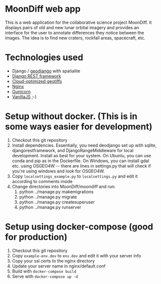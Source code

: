 # MoonDiff web app
This is a web application for the collaborative science project MoonDiff. It displays pairs of old and new lunar orbital
imagery and provides an interface for the user to annotate differences they notice between the images. The idea is to
find new craters, rockfall areas, spacecraft, etc.

# Technologies used
 - Django / [geodjango](https://docs.djangoproject.com/en/4.1/ref/contrib/gis/) with spatialite
 - [Django REST framework](https://www.django-rest-framework.org/)
 - [Cloud-optimized geotiffs](https://www.cogeo.org/)
 - [Nginx](https://www.nginx.com/)
 - [Gunicorn](https://gunicorn.org/)
 - [VanillaJS](http://vanilla-js.com/) ;-)

# Setup without docker. (This is in some ways easier for development)
1. Checkout this git repository
1. Install dependencies. Essentially, you need deodjango set up with sqlite, djangorestframework, and DjangoRangeMiddleware for local development. Install as best for your system. On Ubuntu, you can use conda and pip as in the Dockerfile. On Windows, you can install gdal etc. using OSGEO4W -- there are lines in settings.py that will check if you're using windows and look for OSGEO4W.
1. Copy `localsettings_example.py` to `localsettings.py` and edit it according to comments inside
1. Change directories into MoonDiff/moondiff and run: 
   1. python ../manage.py makemigrations
   1. python ../manage.py migrate
   1. python ../manage.py createsuperuser
   1. python ../manage.py runserver


# Setup using docker-compose (good for production)
 1. Checkout this git repository
 1. Copy `example-env.dev` to `env.dev` and edit it with your server info
 1. Copy your ssl certs to the nginx directory
 1. Update your server name in nginx/default.conf 
 1. Build with `docker-compose build`
 1. Serve with `docker-compose up -d`